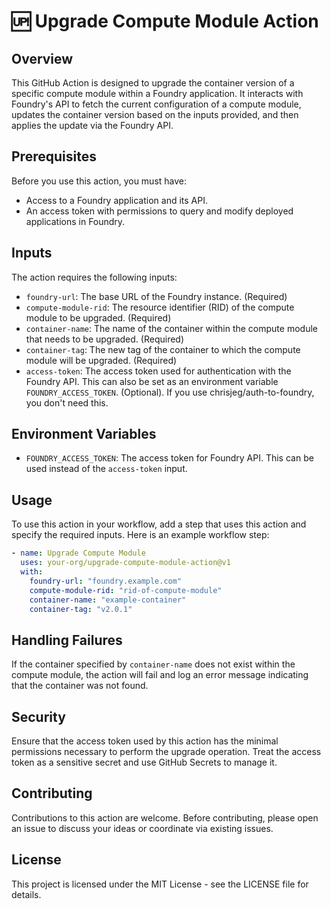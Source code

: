 # 🆙 Upgrade Compute Module Action

## Overview

This GitHub Action is designed to upgrade the container version of a specific compute module within a Foundry application. It interacts with Foundry's API to fetch the current configuration of a compute module, updates the container version based on the inputs provided, and then applies the update via the Foundry API.

## Prerequisites

Before you use this action, you must have:

- Access to a Foundry application and its API.
- An access token with permissions to query and modify deployed applications in Foundry.

## Inputs

The action requires the following inputs:

- `foundry-url`: The base URL of the Foundry instance. (Required)
- `compute-module-rid`: The resource identifier (RID) of the compute module to be upgraded. (Required)
- `container-name`: The name of the container within the compute module that needs to be upgraded. (Required)
- `container-tag`: The new tag of the container to which the compute module will be upgraded. (Required)
- `access-token`: The access token used for authentication with the Foundry API. This can also be set as an environment variable `FOUNDRY_ACCESS_TOKEN`. (Optional). If you use chrisjeg/auth-to-foundry, you don't need this.

## Environment Variables

- `FOUNDRY_ACCESS_TOKEN`: The access token for Foundry API. This can be used instead of the `access-token` input.

## Usage

To use this action in your workflow, add a step that uses this action and specify the required inputs. Here is an example workflow step:

```yaml
- name: Upgrade Compute Module
  uses: your-org/upgrade-compute-module-action@v1
  with:
    foundry-url: "foundry.example.com"
    compute-module-rid: "rid-of-compute-module"
    container-name: "example-container"
    container-tag: "v2.0.1"
```

## Handling Failures

If the container specified by `container-name` does not exist within the compute module, the action will fail and log an error message indicating that the container was not found.

## Security

Ensure that the access token used by this action has the minimal permissions necessary to perform the upgrade operation. Treat the access token as a sensitive secret and use GitHub Secrets to manage it.

## Contributing

Contributions to this action are welcome. Before contributing, please open an issue to discuss your ideas or coordinate via existing issues.

## License

This project is licensed under the MIT License - see the LICENSE file for details.
